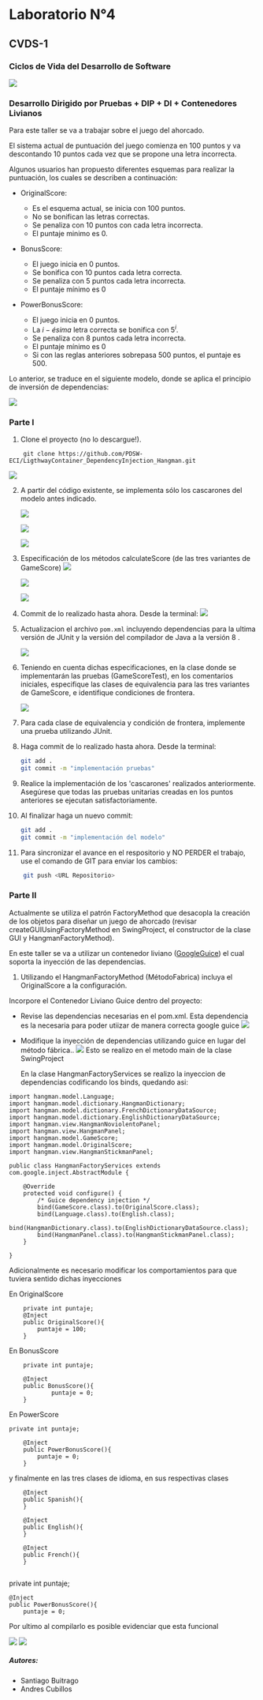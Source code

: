 
# **Laboratorio N°4**
## **CVDS-1**
### **Ciclos de Vida del Desarrollo de Software**

![](https://github.com/DonSantiagoS/LAB2CVDS/blob/master/Imagenes/Logo.png)

### Desarrollo Dirigido por Pruebas + DIP + DI + Contenedores Livianos


Para este taller se va a trabajar sobre el juego del ahorcado.

El sistema actual de puntuación del juego comienza en 100 puntos y va
descontando 10 puntos cada vez que se propone una letra incorrecta.

Algunos usuarios han propuesto diferentes esquemas para realizar la
puntuación, los cuales se describen a continuación:

* OriginalScore: 
    * Es el esquema actual, se inicia con 100 puntos.
    * No se bonifican las letras correctas.
    * Se penaliza con 10 puntos con cada letra incorrecta.
    * El puntaje minimo es 0.

* BonusScore: 
    * El juego inicia en 0 puntos.
    * Se bonifica con 10 puntos cada letra correcta.
    * Se penaliza con 5 puntos cada letra incorrecta.
    * El puntaje mínimo es 0
    
* PowerBonusScore:
    * El juego inicia en 0 puntos.
    * La $i-ésima$ letra correcta se bonifica con $5^i$.
    * Se penaliza con 8 puntos cada letra incorrecta.
    * El puntaje mínimo es 0
    * Si con las reglas anteriores sobrepasa 500 puntos, el puntaje es
      500.

Lo anterior, se traduce en el siguiente modelo, donde se aplica el
principio de inversión de dependencias:


![](img/model.png)


### Parte I

1. Clone el proyecto (no lo descargue!).

```
	git clone https://github.com/PDSW-ECI/LigthwayContainer_DependencyInjection_Hangman.git	
```

![](img/evidencia1.png)
   
2. A partir del código existente, se implementa sólo los cascarones del
   modelo antes indicado.
  
   ![](img/bonuscascaron.png)
   
   
   ![](img/originalcascaron.png)
   
   
   ![](img/powercascaron.png)
   

3. Especificación de los métodos calculateScore (de las tres
   variantes de GameScore)
   ![](img/bonusespecificacion.png)
   
   
   ![](img/originalespecificacion.png)
   
   
   ![](img/powerespecificacion.png)

4. Commit de lo realizado hasta ahora. Desde la terminal:
	![](img/primercommit.png)

5. Actualizacion el archivo `pom.xml` incluyendo dependencias para la ultima versión de JUnit y la versión del compilador de Java a la versión 8 .

   ![](img/dependencias.png)

6. Teniendo en cuenta dichas especificaciones, en la clase donde se
   implementarán las pruebas (GameScoreTest), en los
   comentarios iniciales, especifique las clases de equivalencia para
   las tres variantes de GameScore, e identifique
   condiciones de frontera. 
   
   ![](img/clasesEquivalencia.PNG)
   
7. Para cada clase de equivalencia y condición de frontera, implemente
   una prueba utilizando JUnit.

8. Haga commit de lo realizado hasta ahora. Desde la terminal:

	```bash		
	git add .			
	git commit -m "implementación pruebas"
	```
9. Realice la implementación de los 'cascarones' realizados anteriormente.
   Asegúrese que todas las pruebas unitarias creadas en los puntos anteriores
   se ejecutan satisfactoriamente.

10. Al finalizar haga un nuevo commit:

	```bash		
	git add .			
	git commit -m "implementación del modelo"
	```

11. Para sincronizar el avance en el respositorio y NO PERDER el trabajo, use
    el comando de GIT para enviar los cambios:

```bash	
	git push <URL Repositorio>	
```


### Parte II

Actualmente se utiliza el patrón FactoryMethod
que desacopla la creación de los objetos para diseñar un juego
de ahorcado (revisar createGUIUsingFactoryMethod en SwingProject, el
constructor de la clase GUI y HangmanFactoryMethod).

En este taller se va a utilizar un contenedor liviano ([GoogleGuice](https://github.com/google/guice)) el cual soporta la inyección de las dependencias.

1. Utilizando el HangmanFactoryMethod (MétodoFabrica) incluya el
   OriginalScore a la configuración.

Incorpore el Contenedor Liviano Guice dentro del proyecto:

* Revise las dependencias necesarias en el pom.xml.
Esta dependencia es la necesaria para poder utiizar de manera correcta google guice 
![](img/evidencia2.png)

* Modifique la inyección de dependencias utilizando guice en lugar del
  método fábrica..
  ![](img/evidencia3.png)
  Esto se realizo en el metodo main de la clase SwingProject
  
  En la clase HangmanFactoryServices se realizo la inyeccion de dependencias codificando los binds, quedando asi:

```
import hangman.model.Language;
import hangman.model.dictionary.HangmanDictionary;
import hangman.model.dictionary.FrenchDictionaryDataSource;
import hangman.model.dictionary.EnglishDictionaryDataSource;
import hangman.view.HangmanNoviolentoPanel;
import hangman.view.HangmanPanel;
import hangman.model.GameScore;
import hangman.model.OriginalScore;
import hangman.view.HangmanStickmanPanel;

public class HangmanFactoryServices extends com.google.inject.AbstractModule {

    @Override
    protected void configure() {
        /* Guice dependency injection */
        bind(GameScore.class).to(OriginalScore.class);
		bind(Language.class).to(English.class);
		bind(HangmanDictionary.class).to(EnglishDictionaryDataSource.class);
		bind(HangmanPanel.class).to(HangmanStickmanPanel.class);
    }

}
``` 

Adicionalmente es necesario modificar los comportamientos para que tuviera sentido dichas inyecciones

En OriginalScore
``` 
	private int puntaje;
	@Inject
	public OriginalScore(){
		puntaje = 100;	
	}
``` 

En BonusScore
``` 
	private int puntaje;
	
	@Inject
	public BonusScore(){
            puntaje = 0;	
	}
``` 

En PowerScore
``` 
private int puntaje;
	
	@Inject
	public PowerBonusScore(){
		puntaje = 0;	
	}
``` 

y finalmente en las tres clases de idioma, en sus respectivas clases
```
	@Inject
    public Spanish(){    
    }

	@Inject
    public English(){    
    }	
	
	@Inject
    public French(){    
    }
	

```
private int puntaje;
	
	@Inject
	public PowerBonusScore(){
		puntaje = 0;	

  
Por ultimo al compilarlo es posible evidenciar que esta funcional

![](img/funciona.png)
![](img/funciona2.png)


##### Autores:
 * Santiago Buitrago
 * Andres Cubillos

[1]:https://maven.apache.org/


